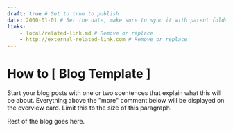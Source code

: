 ```yaml
---
draft: true # Set to true to publish
date: 2000-01-01 # Set the date, make sure to sync it with parent folder if there's one
links:
    - local/related-link.md # Remove or replace
    - http://external-related-link.com # Remove or replace
---
```


# How to [ Blog Template ]

Start your blog posts with one or two scentences that explain what this will be about. Everything above the "more" comment below will be displayed on the overview card. Limit this to the size of this paragraph.

<!-- more -->

Rest of the blog goes here.